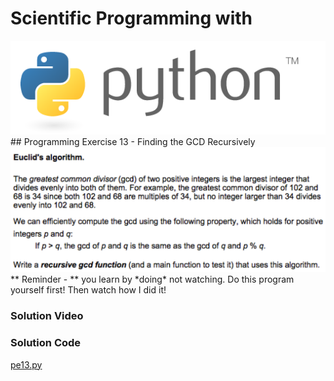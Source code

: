 # Scientific Programming with 
<img src="../../imgs/python.png"/>
## Programming Exercise 13 - Finding the GCD Recursively
<img src="description.png"/>

<div class="highlight">** Reminder -  ** you learn by *doing* not watching.  Do this program yourself first!  Then watch how I did it!</div>

### Solution Video

### Solution Code
[pe13.py](pe13.py)



